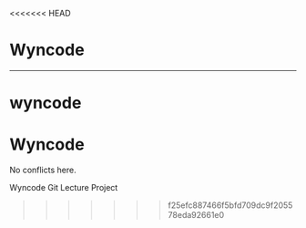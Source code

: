 <<<<<<< HEAD
# Wyncode
****
wyncode
=======
Wyncode
=======

No conflicts here.

Wyncode Git Lecture Project
>>>>>>> f25efc887466f5bfd709dc9f205578eda92661e0

